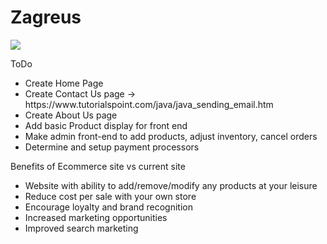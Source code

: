 # Zagreus

![](C:\Workspace\Zagreus\Zagreus.jpg)

ToDo
<ul>
<li>Create Home Page</li>
<li>Create Contact Us page -> https://www.tutorialspoint.com/java/java_sending_email.htm</li>
<li>Create About Us page</li>
<li>Add basic Product display for front end</li>
<li>Make admin front-end to add products, adjust inventory, cancel orders</li>
<li>Determine and setup payment processors</li>
</ul>


Benefits of Ecommerce site vs current site
<ul>
<li>Website with ability to add/remove/modify any products at your leisure</li>
<li>Reduce cost per sale with your own store</li>
<li>Encourage loyalty and brand recognition</li>
<li>Increased marketing opportunities</li>
<li>Improved search marketing</li>
</ul>